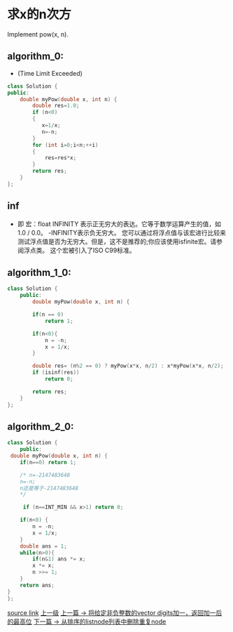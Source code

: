 # 求x的n次方

Implement pow(x, n).

## algorithm_0:
* (Time Limit Exceeded)
```c++
class Solution {
public:
    double myPow(double x, int n) {
        double res=1.0;
        if (n<0)
        {
           x=1/x;
           n=-n;
        }
        for (int i=0;i<n;++i)
        {
            res=res*x;
        }
        return res;
    }
};
```
## inf

* 即 宏：float INFINITY
表示正无穷大的表达。它等于数学运算产生的值，如1.0 / 0.0。 -INFINITY表示负无穷大。 您可以通过将浮点值与该宏进行比较来测试浮点值是否为无穷大。但是，这不是推荐的;你应该使用isfinite宏。请参阅浮点类。 这个宏被引入了ISO C99标准。

## algorithm_1_0:
```c++
class Solution {
    public:
        double myPow(double x, int n) {

        if(n == 0)
            return 1;

        if(n<0){
            n = -n;
            x = 1/x;
        }

        double res= (n%2 == 0) ? myPow(x*x, n/2) : x*myPow(x*x, n/2);
        if (isinf(res))
            return 0;

        return res;
    }
};
```


## algorithm_2_0:
```c++
class Solution {
    public:
 double myPow(double x, int n) {
    if(n==0) return 1;

    /* n=-2147483648
    n=-n;
    n还是等于-2147483648
    */

     if (n==INT_MIN && x>1) return 0;

    if(n<0) {
        n = -n;
        x = 1/x;
    }
    double ans = 1;
    while(n>0){
        if(n&1) ans *= x;
        x *= x;
        n >>= 1;
    }
    return ans;
}
};
```

[source link](https://leetcode.com/problems/powx-n/discuss/)
[上一级](README.md)
[上一篇 -> 将给定非负整数的vector<int> digits加一，返回加一后的最高位](plus_one.md)
[下一篇 -> 从排序的listnode列表中删除重复node](removeDuplicatesFromSortedList.md)
